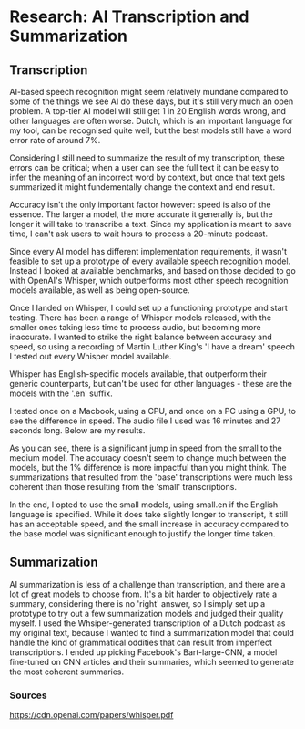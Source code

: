 # Research: AI Transcription and Summarization

## Transcription

AI-based speech recognition might seem relatively mundane compared to some of the things we see AI do these days, but it's still very much an open problem. A top-tier AI model will still get 1 in 20 English words wrong, and other languages are often worse. Dutch, which is an important language for my tool, can be recognised quite well, but the best models still have a word error rate of around 7%. 

Considering I still need to summarize the result of my transcription, these errors can be critical; when a user can see the full text it can be easy to infer the meaning of an incorrect word by context, but once that text gets summarized it might fundementally change the context and end result.

Accuracy isn't the only important factor however: speed is also of the essence. The larger a model, the more accurate it generally is, but the longer it will take to transcribe a text. Since my application is meant to save time, I can't ask users to wait hours to process a 20-minute podcast.

Since every AI model has different implementation requirements, it wasn't feasible to set up a prototype of every available speech recognition model. Instead I looked at available benchmarks, and based on those decided to go with OpenAI's Whisper, which outperforms most other speech recognition models available, as well as being open-source.


Once I landed on Whisper, I could set up a functioning prototype and start testing. There has been a range of Whisper models released, with the smaller ones taking less time to process audio, but becoming more inaccurate. I wanted to strike the right balance between accuracy and speed, so using a recording of Martin Luther King's 'I have a dream' speech I tested out every Whisper model available.

Whisper has English-specific models available, that outperform their generic counterparts, but can't be used for other languages - these are the models with the '.en' suffix.

I tested once on a Macbook, using a CPU, and once on a PC using a GPU, to see the difference in speed. The audio file I used was 16 minutes and 27 seconds long. Below are my results.



As you can see, there is a significant jump in speed from the small to the medium model. The accuracy doesn't seem to change much between the models, but the 1% difference is more impactful than you might think. The summarizations that resulted from the 'base' transcriptions were much less coherent than those resulting from the 'small' transcriptions.

In the end, I opted to use the small models, using small.en if the English language is specified. While it does take slightly longer to transcript, it still has an acceptable speed, and the small increase in accuracy compared to the base model was significant enough to justify the longer time taken.


## Summarization

AI summarization is less of a challenge than transcription, and there are a lot of great models to choose from. It's a bit harder to objectively rate a summary, considering there is no 'right' answer, so I simply set up a prototype to try out a few summarization models and judged their quality myself. I used the Whsiper-generated transcription of a Dutch podcast as my original text, because I wanted to find a summarization model that could handle the kind of grammatical oddities that can result from imperfect transcriptions.
I ended up picking Facebook's Bart-large-CNN, a model fine-tuned on CNN articles and their summaries, which seemed to generate the most coherent summaries.

### Sources

https://cdn.openai.com/papers/whisper.pdf
